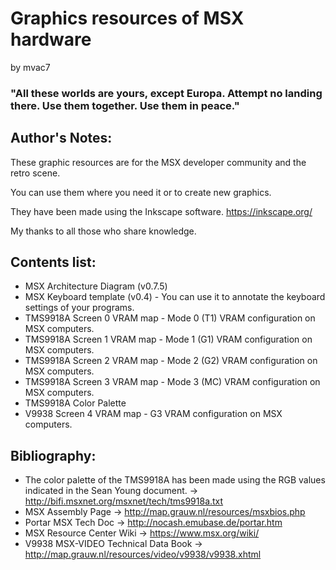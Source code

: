 # Graphics resources of MSX hardware

by mvac7


### "All these worlds are yours, except Europa. Attempt no landing there. Use them together. Use them in peace."



## Author's Notes:

These graphic resources are for the MSX developer community and the retro scene.

You can use them where you need it or to create new graphics.

They have been made using the Inkscape software. https://inkscape.org/

My thanks to all those who share knowledge.



## Contents list:

- MSX Architecture Diagram (v0.7.5)
- MSX Keyboard template (v0.4) - You can use it to annotate the keyboard settings of your programs.
- TMS9918A Screen 0 VRAM map - Mode 0 (T1) VRAM configuration on MSX computers.
- TMS9918A Screen 1 VRAM map - Mode 1 (G1) VRAM configuration on MSX computers.
- TMS9918A Screen 2 VRAM map - Mode 2 (G2) VRAM configuration on MSX computers.
- TMS9918A Screen 3 VRAM map - Mode 3 (MC) VRAM configuration on MSX computers.
- TMS9918A Color Palette
- V9938 Screen 4 VRAM map - G3 VRAM configuration on MSX computers.



## Bibliography:

- The color palette of the TMS9918A has been made using the RGB values indicated in the Sean Young document. -> http://bifi.msxnet.org/msxnet/tech/tms9918a.txt
- MSX Assembly Page -> http://map.grauw.nl/resources/msxbios.php
- Portar MSX Tech Doc -> http://nocash.emubase.de/portar.htm
- MSX Resource Center Wiki -> https://www.msx.org/wiki/
- V9938 MSX-VIDEO Technical Data Book -> http://map.grauw.nl/resources/video/v9938/v9938.xhtml